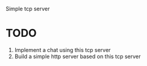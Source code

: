 Simple tcp server

# TODO
1. Implement a chat using this tcp server
2. Build a simple http server based on this tcp server
